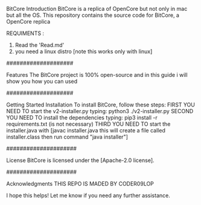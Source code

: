 BitCore
Introduction
BitCore is a replica of OpenCore but not only in mac but all the OS. This repository contains the source code for BitCore, a OpenCore replica

REQUIMENTS :
1. Read the 'Read.md'
2. you need a linux distro [note this works only with linux]


####################


Features
The BitCore project is 100% open-source and in this guide i will show you how you can used



####################


Getting Started
Installation
To install BitCore, follow these steps:
FIRST YOU NEED TO start the v2-installer.py typing: python3 ./v2-installer.py
SECOND YOU NEED TO install the dependencies typing: pip3 install -r requirements.txt (is not necessary)
THIRD YOU NEED TO start the installer.java with [javac installer.java this will create a file called installer.class then run command "java installer"]


#####################


License
BitCore is licensed under the [Apache-2.0 license].


#####################


Acknowledgments
THIS REPO IS MADED BY CODER09LOP

I hope this helps! Let me know if you need any further assistance.
